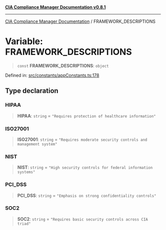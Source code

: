 [**CIA Compliance Manager Documentation v0.8.1**](../README.md)

***

[CIA Compliance Manager Documentation](../globals.md) / FRAMEWORK\_DESCRIPTIONS

# Variable: FRAMEWORK\_DESCRIPTIONS

> `const` **FRAMEWORK\_DESCRIPTIONS**: `object`

Defined in: [src/constants/appConstants.ts:178](https://github.com/Hack23/cia-compliance-manager/blob/4236f4375d9cfb0505c191818eeb5443ec527132/src/constants/appConstants.ts#L178)

## Type declaration

### HIPAA

> **HIPAA**: `string` = `"Requires protection of healthcare information"`

### ISO27001

> **ISO27001**: `string` = `"Requires moderate security controls and management system"`

### NIST

> **NIST**: `string` = `"High security controls for federal information systems"`

### PCI\_DSS

> **PCI\_DSS**: `string` = `"Emphasis on strong confidentiality controls"`

### SOC2

> **SOC2**: `string` = `"Requires basic security controls across CIA triad"`

